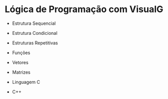 # Lógica de Programação com VisualG

- Estrutura Sequencial
- Estrutura Condicional
- Estruturas Repetitivas
- Funções
- Vetores
- Matrizes

- Linguagem C
- C++
